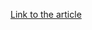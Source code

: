 [Link to the article](https://malwaretech.com/2022/04/video-exploiting-windows-rpc-cve-2022-26809-explained-patch-analysis.html)

